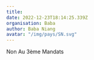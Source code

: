 ```yaml
---
title: 
date: 2022-12-23T18:14:25.339Z
organisation: Baba
author: Baba Niang 
avatar: "/img/pays/SN.svg"
---
```


Non Au 3ème  Mandats 